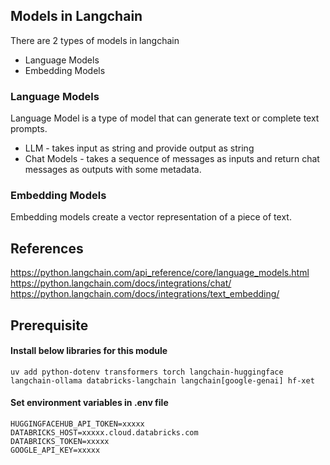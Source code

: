 ## Models in Langchain
There are 2 types of models in langchain
* Language Models
* Embedding Models

### Language Models
Language Model is a type of model that can generate text or complete text prompts.
* LLM - takes input as string and provide output as string
* Chat Models - takes a sequence of messages as inputs and return chat messages as outputs with some metadata.

### Embedding Models
Embedding models create a vector representation of a piece of text.

## References
https://python.langchain.com/api_reference/core/language_models.html
https://python.langchain.com/docs/integrations/chat/
https://python.langchain.com/docs/integrations/text_embedding/


## Prerequisite
#### Install below libraries for this module
```
uv add python-dotenv transformers torch langchain-huggingface langchain-ollama databricks-langchain langchain[google-genai] hf-xet
```
#### Set environment variables in .env file
```
HUGGINGFACEHUB_API_TOKEN=xxxxx
DATABRICKS_HOST=xxxxx.cloud.databricks.com
DATABRICKS_TOKEN=xxxxx
GOOGLE_API_KEY=xxxxx
```